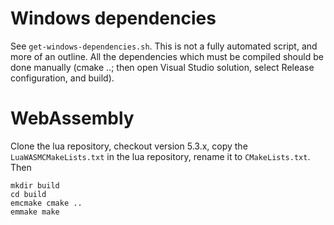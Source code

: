 # Windows dependencies

See `get-windows-dependencies.sh`. This is not a fully automated script, and more of an outline. All the dependencies which must be compiled should be done manually (cmake ..; then open Visual Studio solution, select Release configuration, and build).


# WebAssembly

Clone the lua repository, checkout version 5.3.x, copy the `LuaWASMCMakeLists.txt` in the lua repository, rename it to `CMakeLists.txt`. Then

```
mkdir build
cd build
emcmake cmake ..
emmake make
```
